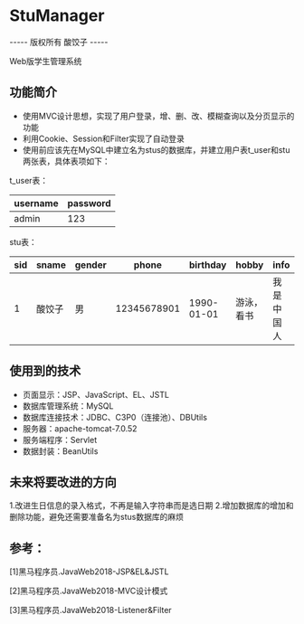 # StuManager
----- 版权所有 酸饺子 -----

Web版学生管理系统

## 功能简介
- 使用MVC设计思想，实现了用户登录，增、删、改、模糊查询以及分页显示的功能
- 利用Cookie、Session和Filter实现了自动登录
- 使用前应该先在MySQL中建立名为stus的数据库，并建立用户表t_user和stu两张表，具体表项如下：

t_user表：

| username | password  |
| -------- | --------  |
| admin | 123  |

stu表：

| sid | sname | gender | phone | birthday | hobby | info | 
| --- | ----- | ------ | ----- | -------- | ----- | ---- |
| 1 | 酸饺子  | 男 | 12345678901 | 1990-01-01 | 游泳，看书 | 我是中国人 |

## 使用到的技术
- 页面显示：JSP、JavaScript、EL、JSTL
- 数据库管理系统：MySQL
- 数据库连接技术：JDBC、C3P0（连接池）、DBUtils
- 服务器：apache-tomcat-7.0.52
- 服务端程序：Servlet
- 数据封装：BeanUtils

## 未来将要改进的方向
1.改进生日信息的录入格式，不再是输入字符串而是选日期
2.增加数据库的增加和删除功能，避免还需要准备名为stus数据库的麻烦

## 参考：
[1]黑马程序员.JavaWeb2018-JSP&EL&JSTL

[2]黑马程序员.JavaWeb2018-MVC设计模式

[3]黑马程序员.JavaWeb2018-Listener&Filter
